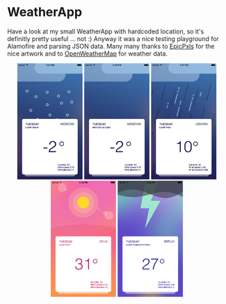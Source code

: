 # WeatherApp

Have a look at my small WeatherApp with hardcoded location, so it's definitly pretty useful ... not :) Anyway it was a nice testing playground for Alamofire and parsing JSON data. Many many thanks to <a href="https://www.epicpxls.com/items/weather-app-ui">EpicPxls</a> for the nice artwork and to <a href="http://openweathermap.org">OpenWeatherMap</a> for weather data.

<p align="center">
<img src="https://raw.githubusercontent.com/Lausbert/WeatherApp/master/pictures/Simulator%20Screen%20Shot%2014.02.2017%2C%2017.57.48.png" width="150">
<img src="https://github.com/Lausbert/WeatherApp/blob/master/pictures/Simulator%20Screen%20Shot%2014.02.2017%2C%2017.48.26.png" width="150">
  <img src="https://raw.githubusercontent.com/Lausbert/WeatherApp/master/pictures/Simulator%20Screen%20Shot%2014.02.2017%2C%2017.47.46.png" width="150">
<img src="https://raw.githubusercontent.com/Lausbert/WeatherApp/master/pictures/Simulator%20Screen%20Shot%2014.02.2017%2C%2018.02.25.png" width="150">
<img src="https://raw.githubusercontent.com/Lausbert/WeatherApp/master/pictures/Simulator%20Screen%20Shot%2014.02.2017%2C%2018.05.46.png" width="150">
</p>
